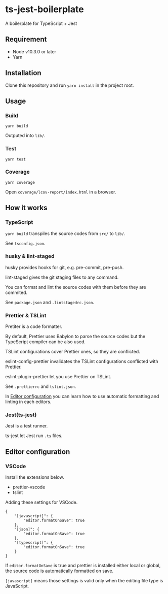 ts-jest-boilerplate
===================

A boilerplate for TypeScript + Jest


## Requirement

- Node v10.3.0 or later
- Yarn


## Installation

Clone this repository and run `yarn install` in the project root.


## Usage

### Build

```
yarn build
```

Outputed into `lib/`.

### Test

```
yarn test
```

### Coverage

```
yarn coverage
```

Open `coverage/lcov-report/index.html` in a browser.


## How it works

### TypeScript

`yarn build` transpiles the source codes from `src/` to `lib/`.

See `tsconfig.json`.

### husky & lint-staged

husky provides hooks for git, e.g. pre-commit, pre-push.

lint-staged gives the git staging files to any command.

You can format and lint the source codes with them before they are commited.

See `package.json` and `.lintstagedrc.json`.

### Prettier & TSLint

Pretiter is a code formatter.

By default, Prettier uses Babylon to parse the source codes but the TypeScript compiler can be also used.

TSLint configurations cover Prettier ones, so they are conflicted.

eslint-config-prettier invalidates the TSLint configurations conflicted with Prettier.

eslint-plugin-prettier let you use Prettier on TSLint.

See `.prettierrc` and `tslint.json`.

In [Editor configuration](#editor-configuration) you can learn how to use automatic formatting and linting in each editors.

### Jest(ts-jest)

Jest is a test runner.

ts-jest let Jest run `.ts` files.


## Editor configuration

### VSCode

Install the extensions below.

- prettier-vscode
- tslint

Adding these settings for VSCode.

```
{
    "[javascript]": {
        "editor.formatOnSave": true
    },
    "[json]": {
        "editor.formatOnSave": true
    },
    "[typescript]": {
        "editor.formatOnSave": true
    }
}
```

If `editor.formatOnSave` is true and prettier is installed either local or global, the source code is automatically formatted on save.

`[javascript]` means those settings is valid only when the editing file type is JavaScript.
